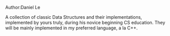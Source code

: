 Author:Daniel Le

A collection of classic Data Structures and their implementations, implemented by yours truly, during his novice beginning CS education. They will be mainly implemented in my preferred language, a la C++.
